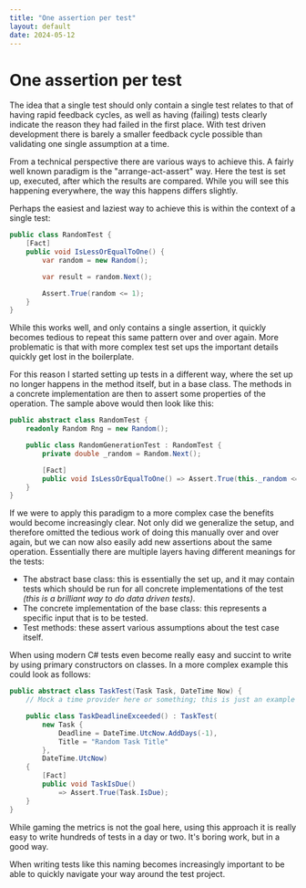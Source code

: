 ```yaml
---
title: "One assertion per test"
layout: default
date: 2024-05-12
---
```


# One assertion per test

The idea that a single test should only contain a single test relates to that of having rapid feedback cycles, as well as having (failing) tests clearly indicate the reason they had failed in the first place. With test driven development there is barely a smaller feedback cycle possible than validating one single assumption at a time.

From a technical perspective there are various ways to achieve this. A fairly well known paradigm is the "arrange-act-assert" way. Here the test is set up, executed, after which the results are compared. While you will see this happening everywhere, the way this happens differs slightly.

Perhaps the easiest and laziest way to achieve this is within the context of a single test:

```csharp
public class RandomTest {
    [Fact]
    public void IsLessOrEqualToOne() {
        var random = new Random();

        var result = random.Next();

        Assert.True(random <= 1);
    }
}
```

While this works well, and only contains a single assertion, it quickly becomes tedious to repeat this same pattern over and over again. More problematic is that with more complex test set ups the important details quickly get lost in the boilerplate.

For this reason I started setting up tests in a different way, where the set up no longer happens in the method itself, but in a base class. The methods in a concrete implementation are then to assert some properties of the operation. The sample above would then look like this:

```csharp
public abstract class RandomTest {
    readonly Random Rng = new Random();

    public class RandomGenerationTest : RandomTest {
        private double _random = Random.Next();

        [Fact]
        public void IsLessOrEqualToOne() => Assert.True(this._random <= 1);
    }
}
```

If we were to apply this paradigm to a more complex case the benefits would become increasingly clear. Not only did we generalize the setup, and therefore omitted the tedious work of doing this manually over and over again, but we can now also easily add new assertions about the same operation. Essentially there are multiple layers having different meanings for the tests:

- The abstract base class: this is essentially the set up, and it may contain tests which should be run for all concrete implementations of the test _(this is a brilliant way to do data driven tests)_.
- The concrete implementation of the base class: this represents a specific input that is to be tested.
- Test methods: these assert various assumptions about the test case itself.

When using modern C# tests even become really easy and succint to write by using primary constructors on classes. In a more complex example this could look as follows:

```csharp
public abstract class TaskTest(Task Task, DateTime Now) {
    // Mock a time provider here or something; this is just an example

    public class TaskDeadlineExceeded() : TaskTest(
        new Task { 
            Deadline = DateTime.UtcNow.AddDays(-1),
            Title = "Random Task Title"
        }, 
        DateTime.UtcNow) 
    {
        [Fact]
        public void TaskIsDue()
            => Assert.True(Task.IsDue);
    }
}
```

While gaming the metrics is not the goal here, using this approach it is really easy to write hundreds of tests in a day or two. It's boring work, but in a good way.

When writing tests like this naming becomes increasingly important to be able to quickly navigate your way around the test project.
